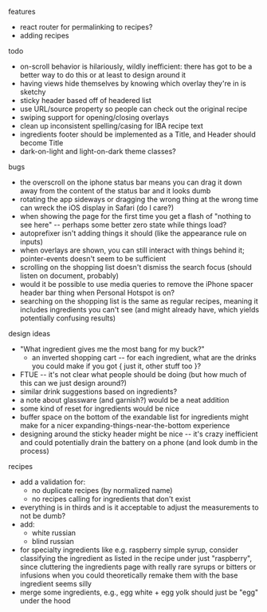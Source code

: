 features
- react router for permalinking to recipes?
- adding recipes

todo
- on-scroll behavior is hilariously, wildly inefficient: there has got to be a better way to do this or at least to design around it
- having views hide themselves by knowing which overlay they're in is sketchy
- sticky header based off of headered list
- use URL/source property so people can check out the original recipe
- swiping support for opening/closing overlays
- clean up inconsistent spelling/casing for IBA recipe text
- ingredients footer should be implemented as a Title, and Header should become Title
- dark-on-light and light-on-dark theme classes?

bugs
- the overscroll on the iphone status bar means you can drag it down away from the content of the status bar and it looks dumb
- rotating the app sideways or dragging the wrong thing at the wrong time can wreck the iOS display in Safari (do I care?)
- when showing the page for the first time you get a flash of "nothing to see here" -- perhaps some better zero state while things load?
- autoprefixer isn't adding things it should (like the appearance rule on inputs)
- when overlays are shown, you can still interact with things behind it; pointer-events doesn't seem to be sufficient
- scrolling on the shopping list doesn't dismiss the search focus (should listen on document, probably)
- would it be possible to use media queries to remove the iPhone spacer header bar thing when Personal Hotspot is on?
- searching on the shopping list is the same as regular recipes, meaning it includes ingredients you can't see (and might already have, which yields potentially confusing results)

design ideas
- "What ingredient gives me the most bang for my buck?"
  - an inverted shopping cart -- for each ingredient, what are the drinks you could make if you got { just it, other stuff too }?
- FTUE -- it's not clear what people should be doing (but how much of this can we just design around?)
- similar drink suggestions based on ingredients?
- a note about glassware (and garnish?) would be a neat addition
- some kind of reset for ingredients would be nice
- buffer space on the bottom of the exandable list for ingredients might make for a nicer expanding-things-near-the-bottom experience
- designing around the sticky header might be nice -- it's crazy inefficient and could potentially drain the battery on a phone (and look dumb in the process)

recipes
- add a validation for:
  - no duplicate recipes (by normalized name)
  - no recipes calling for ingredients that don't exist
- everything is in thirds and is it acceptable to adjust the measurements to not be dumb?
- add:
  - white russian
  - blind russian
- for specialty ingredients like e.g. raspberry simple syrup, consider classifying the ingredient as listed in the recipe under just "raspberry", since cluttering the ingredients page with really rare syrups or bitters or infusions when you could theoretically remake them with the base ingredient seems silly
- merge some ingredients, e.g., egg white + egg yolk should just be "egg" under the hood
